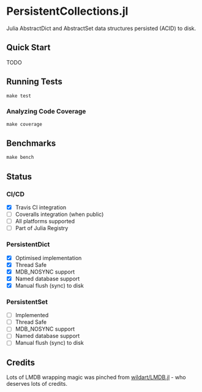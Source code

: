 # PersistentCollections.jl

Julia AbstractDict and AbstractSet data structures persisted (ACID) to disk.

## Quick Start

TODO

## Running Tests

```julia
make test
```

### Analyzing Code Coverage

```julia
make coverage
```

## Benchmarks

```julia
make bench
```

## Status

### CI/CD

- [x] Travis CI integration
- [ ] Coveralls integration (when public)
- [ ] All platforms supported
- [ ] Part of Julia Registry

### PersistentDict

- [x] Optimised implementation
- [x] Thread Safe
- [x] MDB_NOSYNC support
- [x] Named database support
- [x] Manual flush (sync) to disk

### PersistentSet

- [ ] Implemented
- [ ] Thread Safe
- [ ] MDB_NOSYNC support
- [ ] Named database support
- [ ] Manual flush (sync) to disk

## Credits

Lots of LMDB wrapping magic was pinched from [wildart/LMDB.jl](https://github.com/wildart/LMDB.jl) - who deserves lots of credits.

